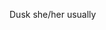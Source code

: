 Dusk
she/her usually
<!---
duskfurrygames/duskfurrygames is a ✨ special ✨ repository because its `README.md` (this file) appears on your GitHub profile.
You can click the Preview link to take a look at your changes.
--->
